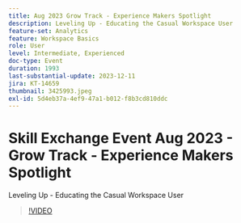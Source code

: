 ```yaml
---
title: Aug 2023 Grow Track - Experience Makers Spotlight
description: Leveling Up - Educating the Casual Workspace User
feature-set: Analytics
feature: Workspace Basics
role: User
level: Intermediate, Experienced
doc-type: Event
duration: 1993
last-substantial-update: 2023-12-11
jira: KT-14659
thumbnail: 3425993.jpeg
exl-id: 5d4eb37a-4ef9-47a1-b012-f8b3cd810ddc
---
```

# Skill Exchange Event Aug 2023 - Grow Track - Experience Makers Spotlight

Leveling Up - Educating the Casual Workspace User

>[!VIDEO](https://video.tv.adobe.com/v/3425993/?learn=on)
